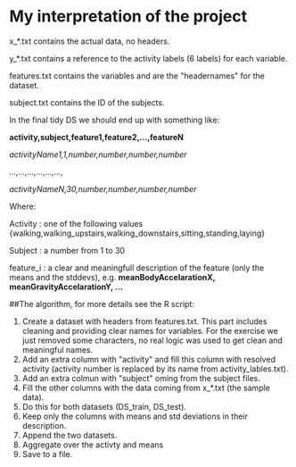 # My interpretation of the project

x_*.txt contains the actual data, no headers.

y_*.txt contains a reference to the activity labels (6 labels) for each variable.

features.txt contains the variables and are the "headernames" for the dataset.

subject.txt contains the ID of the subjects.

In the final tidy DS we should end up with something like:

**activity,subject,feature1,feature2,...,featureN**

*activityName1,1,number,number,number,number*

*...,...,...,...,...,...,*

*activityNameN,30,number,number,number,number*

Where:

Activity  : one of the following values {walking,walking_upstairs,walking_downstairs,sitting,standing,laying}

Subject   : a number from 1 to 30

feature_i : a clear and meaningfull description of the feature (only the means and the stddevs), e.g. **meanBodyAccelarationX, meanGravityAccelarationY, ...**

##The algorithm, for more details see the R script:

1. Create a dataset with headers from features.txt. This part includes cleaning and providing clear names for variables. For the exercise we just removed some characters, no real logic was used to get clean and meaningful names.
2. Add an extra column with "activity" and fill this column with resolved activity (activity number is replaced by its name from activity_lables.txt).
3. Add an extra colmun with "subject" oming from the subject files.
4. Fill the other columns with the data coming from x_*.txt (the sample data).
5. Do this for both datasets (DS_train, DS_test).
6. Keep only the columns with means and std deviations in their description.
7. Append the two datasets.
8. Aggregate over the activty and means
9. Save to a file.
